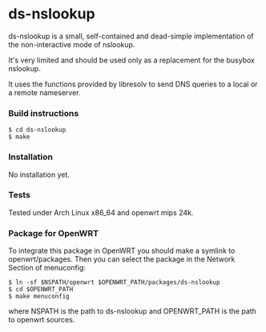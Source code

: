 # ds-nslookup

ds-nslookup is a small, self-contained and dead-simple implementation of the non-interactive mode of nslookup.

It's very limited and should be used only as a replacement for the busybox nslookup.

It uses the functions provided by libresolv to send DNS queries to a local or a remote nameserver.

### Build instructions
```
$ cd ds-nslookup
$ make
```

### Installation

No installation yet.

### Tests

Tested under Arch Linux x86_64 and openwrt mips 24k.

### Package for OpenWRT

To integrate this package in OpenWRT you should make a symlink to openwrt/packages.
Then you can select the package in the Network Section of menuconfig:

```
$ ln -sf $NSPATH/openwrt $OPENWRT_PATH/packages/ds-nslookup
$ cd $OPENWRT_PATH
$ make menuconfig
```

where NSPATH is the path to ds-nslookup and OPENWRT_PATH is the path to openwrt sources.
